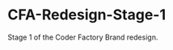 # CFA-Redesign-Stage-1
Stage 1 of the Coder Factory Brand redesign.

[logo]: https://cloud.githubusercontent.com/assets/13185159/14318071/8c78df02-fc4e-11e5-92e6-1da0d283b0d9.png "Stage 1 CFA rebrand"

[logo]: https://cloud.githubusercontent.com/assets/13185159/14318071/8c78df02-fc4e-11e5-92e6-1da0d283b0d9.png "Logo Title Text 2"

